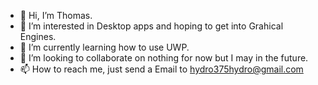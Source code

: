 - 👋 Hi, I’m Thomas.
- 👀 I’m interested in Desktop apps and hoping to get into Grahical Engines.
- 🌱 I’m currently learning how to use UWP.
- 💞️ I’m looking to collaborate on nothing for now but I may in the future.
- 📫 How to reach me, just send a Email to hydro375hydro@gmail.com
